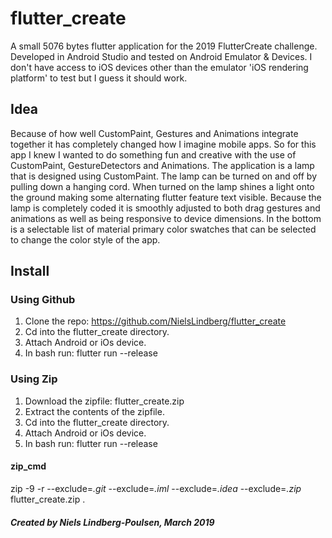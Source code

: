 # flutter_create

A small 5076 bytes flutter application for the 2019 FlutterCreate challenge.
Developed in Android Studio and tested on Android Emulator & Devices. I don't have access to iOS devices other than the emulator 'iOS rendering platform' to test but I guess it should work.

## Idea
Because of how well CustomPaint, Gestures and Animations integrate together it has completely changed how I imagine mobile apps. So for this app I knew I wanted to do something fun and creative with the use of CustomPaint, GestureDetectors and Animations. The application is a lamp that is designed using CustomPaint. The lamp can be turned on and off by pulling down a hanging cord. When turned on the lamp shines a light onto the ground making some alternating flutter feature text visible. Because the lamp is completely coded it is smoothly adjusted to both drag gestures and animations as well as being responsive to device dimensions. In the bottom is a selectable list of material primary color swatches that can be selected to change the color style of the app.

## Install

### Using Github
1. Clone the repo: https://github.com/NielsLindberg/flutter_create
3. Cd into the flutter_create directory.
4. Attach Android or iOs device.
5. In bash run: flutter run --release

### Using Zip
1. Download the zipfile: flutter_create.zip
2. Extract the contents of the zipfile.
3. Cd into the flutter_create directory.
4. Attach Android or iOs device.
5. In bash run: flutter run --release

#### zip_cmd
zip -9 -r --exclude=*.git* --exclude=*.iml* --exclude=*.idea* --exclude=*.zip* flutter_create.zip .


##### Created by Niels Lindberg-Poulsen, March 2019